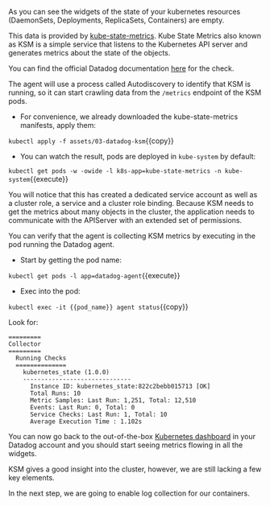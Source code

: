 As you can see the widgets of the state of your kubernetes resources (DaemonSets, Deployments,
ReplicaSets, Containers) are empty.

This data is provided by [kube-state-metrics](https://github.com/kubernetes/kube-state-metrics). Kube State Metrics also known as KSM is a simple service that listens to the Kubernetes API server and generates metrics about the state of the objects.

You can find the official Datadog documentation [here](https://docs.datadoghq.com/integrations/kubernetes/#setup-kubernetes-state) for the check.

The agent will use a process called Autodiscovery to identify that KSM is running, so it can start crawling data from the `/metrics` endpoint of the KSM pods.

* For convenience, we already downloaded the kube-state-metrics manifests, apply
them:

`kubectl apply -f assets/03-datadog-ksm`{{copy}}

* You can watch the result, pods are deployed in `kube-system` by default:

`kubectl get pods -w -owide -l k8s-app=kube-state-metrics -n kube-system`{{execute}}

You will notice that this has created a dedicated service account as well as a cluster role, a service and a cluster role binding.  Because KSM needs to get the metrics about many objects in the cluster, the application needs to communicate with the APIServer with an extended set of permissions.

You can verify that the agent is collecting KSM metrics by executing in the pod running the Datadog agent.

* Start by getting the pod name:

`kubectl get pods -l app=datadog-agent`{{execute}}

* Exec into the pod:

`kubectl exec -it {{pod_name}} agent status`{{copy}}

Look for:
```
=========
Collector
=========
  Running Checks
  ==============
    kubernetes_state (1.0.0)
    ------------------------------
      Instance ID: kubernetes_state:822c2bebb015713 [OK]
      Total Runs: 10
      Metric Samples: Last Run: 1,251, Total: 12,510
      Events: Last Run: 0, Total: 0
      Service Checks: Last Run: 1, Total: 10
      Average Execution Time : 1.102s
```

You can now go back to the out-of-the-box [Kubernetes dashboard](https://app.datadoghq.com/screen/integration/86) in your Datadog account and you should start seeing metrics flowing in all the widgets.

KSM gives a good insight into the cluster, however, we are still lacking a few key elements.

In the next step, we are going to enable log collection for our containers.
